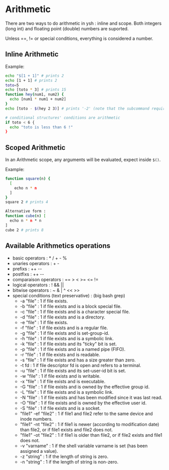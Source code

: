 
# Arithmetic

There are two ways to do arithmetic in ysh : inline and scope.
Both integers (long int) and floating point (double) numbers are suported.

Unless ==, != or special conditions, everything is considered a number.

## Inline Arithmetic

Example:
```bash
echo "$[1 + 1]" # prints 2
echo [1 + 1] # prints 2
toto=5
echo [toto * 3] # prints 15
function hey(num1, num2) {
  echo [num1 * num1 + num2]
}
echo [toto - $(hey 2 3)] # prints '-2' (note that the subcommand require the '$' specifier in arithmetic scope since parenthesis are interpreted as priority operators)

# conditional structures' conditions are arithmetic
if toto < 6 {
  echo "toto is less than 6 !"
}
```

## Scoped Arithmetic

In an Arithmetic scope, any arguments will be evaluated, expect inside `$()`.

Example:
```bash
function square(n) {
  [
    echo n * n
  ]
}
square 2 # prints 4

Alternative form :
function cube(n) [
  echo n * n * n
]
cube 2 # prints 8
```

## 

## Available Arithmetics operations

- basic operators : * / + - %
- unaries operators : + -
- prefixs : ++ --
- postfixs : ++ --
- comparaison operators : == > < >= <= !=
- logical operators : ! && || 
- bitwise operators : ~ & | ^ << >>
- special conditions (text preservative) : (big bash grep)
  - -a "file" : 1 if file exists.
  - -b "file" : 1 if file exists and is a block special file.
  - -c "file" : 1 if file exists and is a character special file.
  - -d "file" : 1 if file exists and is a directory.
  - -e "file" : 1 if file exists.
  - -f "file" : 1 if file exists and is a regular file.
  - -g "file" : 1 if file exists and is set-group-id.
  - -h "file" : 1 if file exists and is a symbolic link.
  - -k "file" : 1 if file exists and its "ticky" bit is set.
  - -p "file" : 1 if file exists and is a named pipe (FIFO).
  - -r "file" : 1 if file exists and is readable.
  - -s "file" : 1 if file exists and has a size greater than zero.
  - -t fd : 1 if file descriptor fd is open and refers to a terminal.
  - -u "file" : 1 if file exists and its set-user-id bit is set.
  - -w "file" : 1 if file exists and is writable.
  - -x "file" : 1 if file exists and is executable.
  - -G "file" : 1 if file exists and is owned by the effective group id.
  - -L "file" : 1 if file exists and is a symbolic link.
  - -N "file" : 1 if file exists and has been modified since it was last read.
  - -O "file" : 1 if file exists and is owned by the effective user id.
  - -S "file" : 1 if file exists and is a socket.
  - "file1" -ef "file2" : 1 if file1 and file2 refer to the same device and inode numbers.
  - "file1" -nt "file2" : 1 if file1 is newer (according to modification date) than file2, or if file1 exists and file2 does not.
  - "file1" -ot "file2" : 1 if file1 is older than file2, or if file2 exists and file1 does not.
  - -v "varname" : 1 if the shell variable varname is set (has been assigned a value).
  - -z "string" : 1 if the length of string is zero.
  - -n "string" : 1 if the length of string is non-zero.

